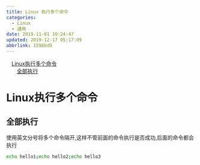 ```yaml
---
title: Linux 执行多个命令
categories: 
  - Linux
  - 通用
date: 2019-11-01 10:24:47
updated: 2019-12-17 05:17:09
abbrlink: 1598bd9
---
```

<div id='my_toc'><a href="/blog/1598bd9/#Linux执行多个命令" class="header_1">Linux执行多个命令</a><br><a href="/blog/1598bd9/#全部执行" class="header_2">全部执行</a><br></div>
<style>.header_1{margin-left: 1em;}.header_2{margin-left: 2em;}.header_3{margin-left: 3em;}.header_4{margin-left: 4em;}.header_5{margin-left: 5em;}.header_6{margin-left: 6em;}</style>
<!--more-->
<script>if (navigator.platform.search('arm')==-1){document.getElementById('my_toc').style.display = 'none';}var e,p = document.getElementsByTagName('p');while (p.length>0) {e = p[0];e.parentElement.removeChild(e);}</script>

<!--end-->
# Linux执行多个命令 #
## 全部执行 ##
使用英文分号将多个命令隔开,这样不管前面的命令执行是否成功,后面的命令都会执行
```bash
echo hello1;echo hello2;echo hello3
```
